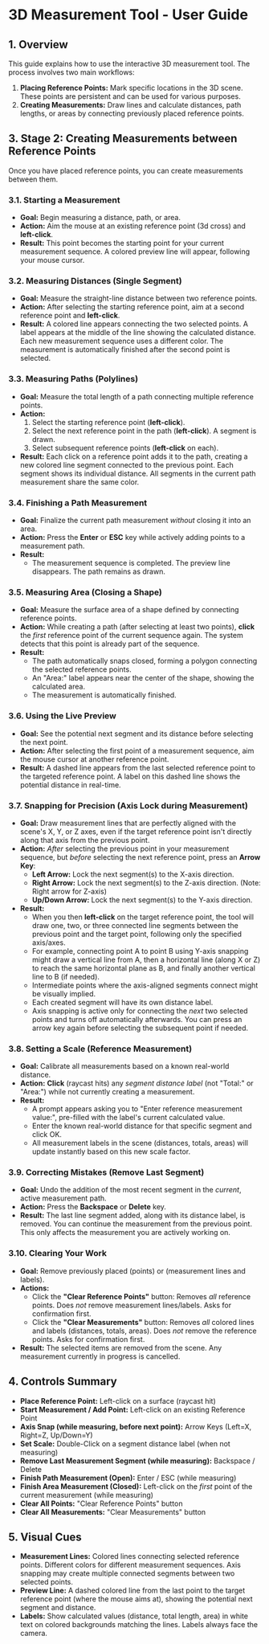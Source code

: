 # 3D Measurement Tool - User Guide

## 1. Overview

This guide explains how to use the interactive 3D measurement tool. The process involves two main workflows:
1.  **Placing Reference Points:** Mark specific locations in the 3D scene. These points are persistent and can be used for various purposes.
2.  **Creating Measurements:** Draw lines and calculate distances, path lengths, or areas by connecting previously placed reference points.

## 3. Stage 2: Creating Measurements between Reference Points

Once you have placed reference points, you can create measurements between them.

### 3.1. Starting a Measurement

*   **Goal:** Begin measuring a distance, path, or area.
*   **Action:** Aim the mouse at an existing reference point (3d cross) and **left-click**.
*   **Result:** This point becomes the starting point for your current measurement sequence. A colored preview line will appear, following your mouse cursor.

### 3.2. Measuring Distances (Single Segment)

*   **Goal:** Measure the straight-line distance between two reference points.
*   **Action:** After selecting the starting reference point, aim at a second reference point and **left-click**.
*   **Result:** A colored line appears connecting the two selected points. A label appears at the middle of the line showing the calculated distance. Each new measurement sequence uses a different color. The measurement is automatically finished after the second point is selected.

### 3.3. Measuring Paths (Polylines)

*   **Goal:** Measure the total length of a path connecting multiple reference points.
*   **Action:**
    1.  Select the starting reference point (**left-click**).
    2.  Select the next reference point in the path (**left-click**). A segment is drawn.
    3.  Select subsequent reference points (**left-click** on each).
*   **Result:** Each click on a reference point adds it to the path, creating a new colored line segment connected to the previous point. Each segment shows its individual distance. All segments in the current path measurement share the same color.

### 3.4. Finishing a Path Measurement

*   **Goal:** Finalize the current path measurement *without* closing it into an area.
*   **Action:** Press the **Enter** or **ESC** key while actively adding points to a measurement path.
*   **Result:**
    *   The measurement sequence is completed. The preview line disappears. The path remains as drawn.

### 3.5. Measuring Area (Closing a Shape)

*   **Goal:** Measure the surface area of a shape defined by connecting reference points.
*   **Action:** While creating a path (after selecting at least two points), **click** the *first* reference point of the current sequence again. The system detects that this point is already part of the sequence.
*   **Result:**
    *   The path automatically snaps closed, forming a polygon connecting the selected reference points.
    *   An "Area:" label appears near the center of the shape, showing the calculated area.
    *   The measurement is automatically finished.

### 3.6. Using the Live Preview

*   **Goal:** See the potential next segment and its distance before selecting the next point.
*   **Action:** After selecting the first point of a measurement sequence, aim the mouse cursor at another reference point.
*   **Result:** A dashed line appears from the last selected reference point to the targeted reference point. A label on this dashed line shows the potential distance in real-time.

### 3.7. Snapping for Precision (Axis Lock during Measurement)

*   **Goal:** Draw measurement lines that are perfectly aligned with the scene's X, Y, or Z axes, even if the target reference point isn't directly along that axis from the previous point.
*   **Action:** *After* selecting the previous point in your measurement sequence, but *before* selecting the next reference point, press an **Arrow Key**:
    *   **Left Arrow:** Lock the next segment(s) to the X-axis direction.
    *   **Right Arrow:** Lock the next segment(s) to the Z-axis direction. (Note: Right arrow for Z-axis)
    *   **Up/Down Arrow:** Lock the next segment(s) to the Y-axis direction.
*   **Result:**
    *   When you then **left-click** on the target reference point, the tool will draw one, two, or three connected line segments between the previous point and the target point, following only the specified axis/axes.
    *   For example, connecting point A to point B using Y-axis snapping might draw a vertical line from A, then a horizontal line (along X or Z) to reach the same horizontal plane as B, and finally another vertical line to B (if needed).
    *   Intermediate points where the axis-aligned segments connect might be visually implied.
    *   Each created segment will have its own distance label.
    *   Axis snapping is active only for connecting the *next* two selected points and turns off automatically afterwards. You can press an arrow key again before selecting the subsequent point if needed.

### 3.8. Setting a Scale (Reference Measurement)

*   **Goal:** Calibrate all measurements based on a known real-world distance.
*   **Action:** **Click** (raycast hits) any *segment distance label* (not "Total:" or "Area:") while not currently creating a measurement.
*   **Result:**
    *   A prompt appears asking you to "Enter reference measurement value:", pre-filled with the label's current calculated value.
    *   Enter the known real-world distance for that specific segment and click OK.
    *   All measurement labels in the scene (distances, totals, areas) will update instantly based on this new scale factor.

### 3.9. Correcting Mistakes (Remove Last Segment)

*   **Goal:** Undo the addition of the most recent segment in the *current*, active measurement path.
*   **Action:** Press the **Backspace** or **Delete** key.
*   **Result:** The last line segment added, along with its distance label, is removed. You can continue the measurement from the previous point. This only affects the measurement you are actively working on.

### 3.10. Clearing Your Work

*   **Goal:** Remove previously placed (points) or (measurement lines and labels).
*   **Actions:**
    *   Click the **"Clear Reference Points"** button: Removes *all* reference points. Does *not* remove measurement lines/labels. Asks for confirmation first.
    *   Click the **"Clear Measurements"** button: Removes *all* colored lines and labels (distances, totals, areas). Does *not* remove the reference points. Asks for confirmation first.
*   **Result:** The selected items are removed from the scene. Any measurement currently in progress is cancelled.

## 4. Controls Summary

*   **Place Reference Point:** Left-click on a surface (raycast hit)
*   **Start Measurement / Add Point:** Left-click on an existing Reference Point
*   **Axis Snap (while measuring, before next point):** Arrow Keys (Left=X, Right=Z, Up/Down=Y)
*   **Set Scale:** Double-Click on a segment distance label (when not measuring)
*   **Remove Last Measurement Segment (while measuring):** Backspace / Delete
*   **Finish Path Measurement (Open):** Enter / ESC (while measuring)
*   **Finish Area Measurement (Closed):** Left-click on the *first* point of the current measurement (while measuring)
*   **Clear All Points:** "Clear Reference Points" button
*   **Clear All Measurements:** "Clear Measurements" button

## 5. Visual Cues

*   **Measurement Lines:** Colored lines connecting selected reference points. Different colors for different measurement sequences. Axis snapping may create multiple connected segments between two selected points.
*   **Preview Line:** A dashed colored line from the last point to the target reference point (where the mouse aims at), showing the potential next segment and distance.
*   **Labels:** Show calculated values (distance, total length, area) in white text on colored backgrounds matching the lines. Labels always face the camera.
